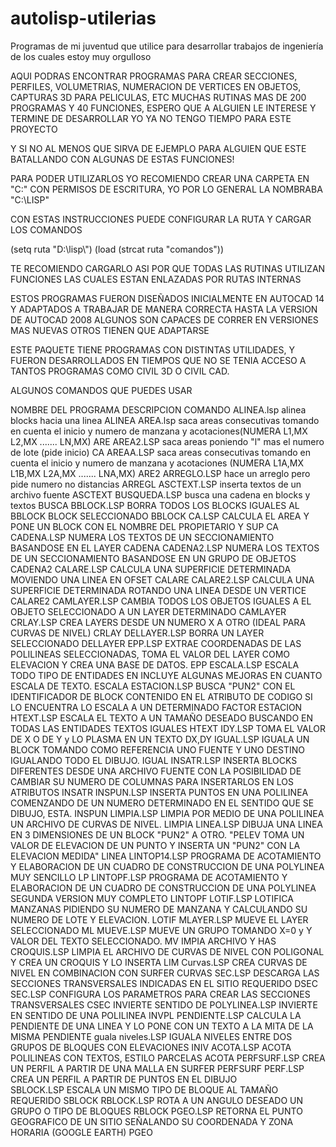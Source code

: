 # autolisp-utilerias
Programas de mi juventud que utilice para desarrollar trabajos de ingeniería de los cuales estoy muy orgulloso

AQUI PODRAS ENCONTRAR PROGRAMAS PARA CREAR SECCIONES, PERFILES, VOLUMETRIAS, NUMERACION DE VERTICES EN OBJETOS, CAPTURAS 3D PARA PELICULAS, ETC
MUCHAS RUTINAS MAS DE 200 PROGRAMAS Y 40 FUNCIONES, ESPERO QUE A ALGUIEN LE INTERESE Y TERMINE DE DESARROLLAR YO YA NO TENGO TIEMPO PARA ESTE PROYECTO

Y SI NO AL MENOS QUE SIRVA DE EJEMPLO PARA ALGUIEN QUE ESTE BATALLANDO CON ALGUNAS DE ESTAS FUNCIONES!


PARA PODER UTILIZARLOS YO RECOMIENDO CREAR UNA CARPETA EN "C:\" CON PERMISOS DE ESCRITURA, YO POR LO GENERAL LA NOMBRABA "C:\LISP"

CON ESTAS INSTRUCCIONES PUEDE CONFIGURAR LA RUTA Y CARGAR LOS COMANDOS

(setq ruta "D:\\lisp\\")
(load (strcat ruta "comandos"))

TE RECOMIENDO CARGARLO ASI POR QUE TODAS LAS RUTINAS UTILIZAN FUNCIONES LAS CUALES ESTAN ENLAZADAS POR RUTAS INTERNAS

ESTOS PROGRAMAS FUERON DISEÑADOS INICIALMENTE EN AUTOCAD 14 Y ADAPTADOS A TRABAJAR DE MANERA CORRECTA HASTA LA VERSION DE AUTOCAD 2008
ALGUNOS SON CAPACES DE CORRER EN VERSIONES MAS NUEVAS OTROS TIENEN QUE ADAPTARSE

ESTE PAQUETE TIENE PROGRAMAS CON DISTINTAS UTILIDADES, Y FUERON DESARROLLADOS EN TIEMPOS QUE NO SE TENIA ACCESO A TANTOS PROGRAMAS COMO
CIVIL 3D O CIVIL CAD.

ALGUNOS COMANDOS QUE PUEDES USAR


NOMBRE DEL PROGRAMA	DESCRIPCION	COMANDO
ALINEA.lsp	alinea blocks hacia una linea	ALINEA
AREA.lsp	saca areas consecutivas tomando en cuenta el inicio y numero de manzana y acotaciones(NUMERA L1,MX L2,MX ....... LN,MX)	ARE
AREA2.LSP	saca areas poniendo "l" mas el numero de lote (pide inicio)	CA
AREAA.LSP	saca areas consecutivas tomando en cuenta el inicio y numero de manzana y acotaciones (NUMERA L1A,MX L1B,MX L2A,MX ....... LNA,MX)	ARE2
ARREGLO.LSP	hace un arreglo pero pide numero no distancias	ARREGL
ASCTEXT.LSP	inserta textos de un archivo fuente	ASCTEXT
BUSQUEDA.LSP	busca una cadena en blocks y textos	BUSCA
BBLOCK.LSP	BORRA TODOS LOS BLOCKS IGUALES AL BBLOCK BLOCK SELECCIONADO	BBLOCK
CA.LSP	CALCULA EL AREA Y PONE UN BLOCK CON EL NOMBRE DEL PROPIETARIO Y SUP	CA
CADENA.LSP	NUMERA LOS TEXTOS DE UN SECCIONAMIENTO BASANDOSE EN EL LAYER	CADENA
CADENA2.LSP	NUMERA LOS TEXTOS DE UN SECCIONAMIENTO BASANDOSE EN UN GRUPO DE OBJETOS	CADENA2
CALARE.LSP	CALCULA UNA SUPERFICIE DETERMINADA MOVIENDO UNA LINEA EN OFSET	CALARE
CALARE2.LSP	CALCULA UNA SUPERFICIE DETERMINADA ROTANDO UNA LINEA DESDE UN VERTICE	CALARE2
CAMLAYER.LSP	CAMBIA TODOS LOS OBJETOS IGUALES A EL OBJETO SELECCIONADO A UN LAYER DETERMINADO	CAMLAYER
CRLAY.LSP	CREA LAYERS DESDE UN NUMERO X A OTRO (IDEAL PARA CURVAS DE NIVEL)	CRLAY
DELLAYER.LSP	BORRA UN LAYER SELECCIONADO	DELLAYER
EPP.LSP	EXTRAE COORDENADAS DE LAS POLILINEAS SELECCIONADAS, TOMA EL VALOR DEL LAYER COMO ELEVACION Y CREA UNA BASE DE DATOS.	EPP
ESCALA.LSP	ESCALA TODO TIPO DE ENTIDADES EN INCLUYE ALGUNAS MEJORAS EN CUANTO ESCALA DE TEXTO.	ESCALA
ESTACION.LSP	BUSCA "PUN2" CON EL IDENTIFICADOR DE BLOCK CONTENIDO EN EL ATRIBUTO DE CODIGO SI LO ENCUENTRA LO ESCALA A UN DETERMINADO FACTOR	ESTACION
HTEXT.LSP	ESCALA EL TEXTO A UN TAMAÑO DESEADO BUSCANDO EN TODAS LAS ENTIDADES TEXTOS IGUALES	HTEXT
IDY.LSP	TOMA EL VALOR DE X O DE Y y LO PLASMA EN UN TEXTO	DX,DY
IGUAL.LSP	IGUALA UN BLOCK TOMANDO COMO REFERENCIA UNO FUENTE Y UNO DESTINO IGUALANDO TODO EL DIBUJO.	IGUAL
INSATR.LSP	INSERTA BLOCKS DIFERENTES DESDE UNA ARCHIVO FUENTE CON LA POSIBILIDAD DE CAMBIAR SU NUMERO DE COLUMNAS PARA INSERTARLOS EN LOS ATRIBUTOS	INSATR
INSPUN.LSP	INSERTA PUNTOS EN UNA POLILINEA COMENZANDO DE UN NUMERO DETERMINADO EN EL SENTIDO QUE SE DIBUJO, ESTA.	INSPUN
LIMPIA.LSP	LIMPIA POR MEDIO DE UNA POLILINEA UN ARCHIVO DE CURVAS DE NIVEL.	LIMPIA
LINEA.LSP	DIBUJA UNA LINEA EN 3 DIMENSIONES DE UN BLOCK "PUN2" A OTRO. "PELEV TOMA UN VALOR DE ELEVACION DE UN PUNTO Y INSERTA UN "PUN2" CON LA ELEVACION MEDIDA"	LINEA
LINTOP14.LSP	PROGRAMA DE ACOTAMIENTO Y ELABORACION DE UN CUADRO DE CONSTRUCCION DE UNA POLYLINEA MUY SENCILLO	LP
LINTOPF.LSP	PROGRAMA DE ACOTAMIENTO Y ELABORACION DE UN CUADRO DE CONSTRUCCION DE UNA POLYLINEA SEGUNDA VERSION MUY COMPLETO	LINTOPF
LOTIF.LSP	LOTIFICA MANZANAS PIDIENDO SU NUMERO DE MANZANA Y CALCULANDO SU NUMERO DE LOTE Y ELEVACION.	LOTIF
MLAYER.LSP	MUEVE EL LAYER SELECCIONADO	ML
MUEVE.LSP	MUEVE UN GRUPO TOMANDO X=0 y Y VALOR DEL TEXTO SELECCIONADO.	MV
IMPIA ARCHIVO Y HAS CROQUIS.LSP	LIMPIA EL ARCHIVO DE CURVAS DE NIVEL CON POLIGONAL Y CREA UN CROQUIS Y LO INSERTA	LIM
Curvas.LSP	CREA CURVAS DE NIVEL EN COMBINACION CON SURFER	CURVAS
SEC.LSP	DESCARGA LAS SECCIONES TRANSVERSALES INDICADAS EN EL SITIO REQUERIDO	DSEC
SEC.LSP	CONFIGURA LOS PARAMETROS PARA CREAR LAS SECCIONES TRANSVERSALES	CSEC
INVIERTE SENTIDO DE POLYLINEA.LSP	INVIERTE EN SENTIDO DE UNA POLILINEA	INVPL
PENDIENTE.LSP	CALCULA LA PENDIENTE DE UNA LINEA Y LO PONE CON UN TEXTO A LA MITA DE LA MISMA	PENDIENTE
guala niveles.LSP	IGUALA NIVELES ENTRE DOS GRUPOS DE BLOQUES CON ELEVACIONES	INIV
ACOTA.LSP	ACOTA POLILINEAS CON TEXTOS, ESTILO PARCELAS	ACOTA
PERFSURF.LSP	CREA UN PERFIL A PARTIR DE UNA MALLA EN SURFER	PERFSURF
PERF.LSP	CREA UN PERFIL A PARTIR DE PUNTOS EN EL DIBUJO	
SBLOCK.LSP	ESCALA UN MISMO TIPO DE BLOQUE AL TAMAÑO REQUERIDO	SBLOCK
RBLOCK.LSP	ROTA A UN ANGULO DESEADO UN GRUPO O TIPO DE BLOQUES	RBLOCK
PGEO.LSP	RETORNA EL PUNTO GEOGRAFICO DE UN SITIO SEÑALANDO SU COORDENADA Y ZONA HORARIA (GOOGLE EARTH)	PGEO
